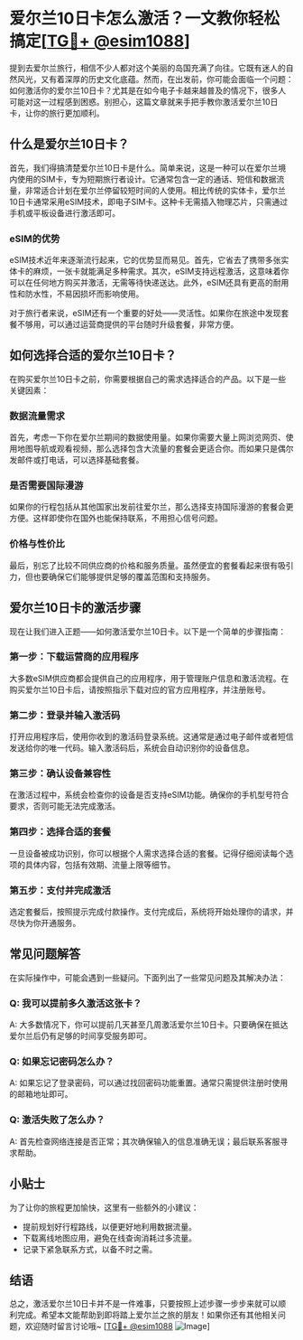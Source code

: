 # 爱尔兰10日卡怎么激活？一文教你轻松搞定[[TG💪+ @esim1088](https://t.me/s/esim1088)]

提到去爱尔兰旅行，相信不少人都对这个美丽的岛国充满了向往。它既有迷人的自然风光，又有着深厚的历史文化底蕴。然而，在出发前，你可能会面临一个问题：如何激活你的爱尔兰10日卡？尤其是在如今电子卡越来越普及的情况下，很多人可能对这一过程感到困惑。别担心，这篇文章就来手把手教你激活爱尔兰10日卡，让你的旅行更加顺利。

## 什么是爱尔兰10日卡？

首先，我们得搞清楚爱尔兰10日卡是什么。简单来说，这是一种可以在爱尔兰境内使用的SIM卡，专为短期旅行者设计。它通常包含一定的通话、短信和数据流量，非常适合计划在爱尔兰停留较短时间的人使用。相比传统的实体卡，爱尔兰10日卡通常采用eSIM技术，即电子SIM卡。这种卡无需插入物理芯片，只需通过手机或平板设备进行激活即可。

### eSIM的优势

eSIM技术近年来逐渐流行起来，它的优势显而易见。首先，它省去了携带多张实体卡的麻烦，一张卡就能满足多种需求。其次，eSIM支持远程激活，这意味着你可以在任何地方购买并激活，无需等待快递送达。此外，eSIM还具有更高的耐用性和防水性，不易因损坏而影响使用。

对于旅行者来说，eSIM还有一个重要的好处——灵活性。如果你在旅途中发现套餐不够用，可以通过运营商提供的平台随时升级套餐，非常方便。

## 如何选择合适的爱尔兰10日卡？

在购买爱尔兰10日卡之前，你需要根据自己的需求选择适合的产品。以下是一些关键因素：

### 数据流量需求

首先，考虑一下你在爱尔兰期间的数据使用量。如果你需要大量上网浏览网页、使用地图导航或观看视频，那么选择包含大流量的套餐会更适合你。而如果只是偶尔发邮件或打电话，可以选择基础套餐。

### 是否需要国际漫游

如果你的行程包括从其他国家出发前往爱尔兰，那么选择支持国际漫游的套餐会更方便。这样即使你在国外也能保持联系，不用担心信号问题。

### 价格与性价比

最后，别忘了比较不同供应商的价格和服务质量。虽然便宜的套餐看起来很有吸引力，但也要确保它们能够提供足够的覆盖范围和支持服务。

## 爱尔兰10日卡的激活步骤

现在让我们进入正题——如何激活爱尔兰10日卡。以下是一个简单的步骤指南：

### 第一步：下载运营商的应用程序

大多数eSIM供应商都会提供自己的应用程序，用于管理账户信息和激活流程。在购买爱尔兰10日卡后，请按照指示下载对应的官方应用程序，并注册账号。

### 第二步：登录并输入激活码

打开应用程序后，使用你收到的激活码登录系统。这通常是通过电子邮件或者短信发送给你的唯一代码。输入激活码后，系统会自动识别你的设备信息。

### 第三步：确认设备兼容性

在激活过程中，系统会检查你的设备是否支持eSIM功能。确保你的手机型号符合要求，否则可能无法完成激活。

### 第四步：选择合适的套餐

一旦设备被成功识别，你可以根据个人需求选择合适的套餐。记得仔细阅读每个选项的具体内容，包括有效期、流量上限等细节。

### 第五步：支付并完成激活

选定套餐后，按照提示完成付款操作。支付完成后，系统将开始处理你的请求，并尽快为你开通服务。

## 常见问题解答

在实际操作中，可能会遇到一些疑问。下面列出了一些常见问题及其解决办法：

### Q: 我可以提前多久激活这张卡？
A: 大多数情况下，你可以提前几天甚至几周激活爱尔兰10日卡。只要确保在抵达爱尔兰后仍有足够的时间享受服务即可。

### Q: 如果忘记密码怎么办？
A: 如果忘记了登录密码，可以通过找回密码功能重置。通常只需提供注册时使用的邮箱地址即可。

### Q: 激活失败了怎么办？
A: 首先检查网络连接是否正常；其次确保输入的信息准确无误；最后联系客服寻求帮助。

## 小贴士

为了让你的旅程更加愉快，这里有一些额外的小建议：

- 提前规划好行程路线，以便更好地利用数据流量。
- 下载离线地图应用，避免在线查询消耗过多流量。
- 记录下紧急联系方式，以备不时之需。

## 结语

总之，激活爱尔兰10日卡并不是一件难事，只要按照上述步骤一步步来就可以顺利完成。希望本文能帮助到即将踏上爱尔兰之旅的朋友！如果你还有其他相关问题，欢迎随时留言讨论哦~ [[TG💪+ @esim1088](https://t.me/s/esim1088) ![Image](https://i.postimg.cc/4NQfJmqS/Snipaste-2025-05-13-00-14-12.png)]